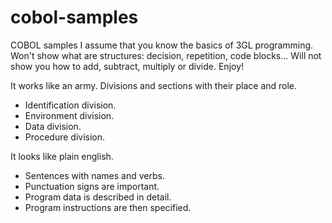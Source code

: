 # cobol-samples
COBOL samples
I assume that you know the basics of 3GL programming.
Won't show what are structures: decision, repetition, code blocks...
Will not show you how to add, subtract, multiply or divide.
Enjoy!

It works like an army. Divisions and sections with their place and role.
- Identification division.
- Environment division.
- Data division.
- Procedure division.

It looks like plain english. 
- Sentences with names and verbs.
- Punctuation signs are important.
- Program data is described in detail.
- Program instructions are then specified.
